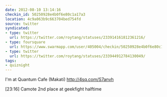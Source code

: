 ```yaml
---
date: 2012-08-10 13:14:16
checkin_id: 50250928e4b0f6e80c1a17a3
location: 4c9a063b9c663704bed754fd
source: twitter
syndicated:
- type: twitter
  url: https://twitter.com/roytang/statuses/233914161812361216/
- type: foursquare
  url: https://www.swarmapp.com/user/405004/checkin/50250928e4b0f6e80c1a17a3?s=_IUXfPP9UeTmvtFxwYk4dGbiiJs&ref=tw
- type: twitter
  url: https://twitter.com/roytang/statuses/233944912784130049/
tags:
- quiznight
---
```


I'm at Quantum Cafe (Makati) http://4sq.com/S7anvh

<time>[23:16]</time> Camote 2nd place at geekfight halftime 